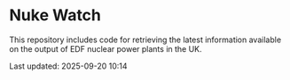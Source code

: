 # Nuke Watch

This repository includes code for retrieving the latest information available on the output of EDF nuclear power plants in the UK.

Last updated: 2025-09-20 10:14